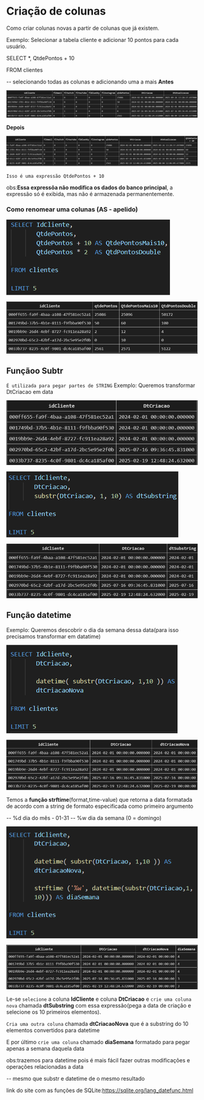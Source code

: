 # Criação de colunas

Como criar colunas novas a partir de colunas que já existem.

Exemplo: Selecionar a tabela cliente e adicionar 10 pontos para cada usuário.

SELECT *, 
      QtdePontos + 10

FROM clientes

-- selecionando todas as colunas e adicionando uma a mais
**Antes**

![alt text](image-13.png)

**Depois**

![Depois](image-12.png)

`Isso é uma expressão QtdePontos + 10`

obs:**Essa expressõa não modifica os dados do banco principal**, a expressão só é exibida, mas não é armazenada permanentemente.

### Como renomear uma colunas (AS - apelido)

![AS-código](image-15.png)

![AS](image-14.png)

## Funçãoo Subtr
`É utilizada para pegar partes de STRING`
Exemplo: Queremos transformar DtCriacao em data

![tabela](image-16.png)

![código](image-18.png)

![subtr](image-17.png)



## Função datetime
Exemplo: Queremos descobrir o dia da semana dessa data(para isso precisamos transformar em datatime)

![datetime](image-19.png)

![tabela](image-20.png)

Temos a **função strftime**(format,time-value) que retorna a data formatada de acordo com a string de formato especificada como primeiro argumento

-- %d dia do mês - 01-31
-- %w dia da semana (0 = domingo)

![Exemplo](image-11.png)

![strftime](image-21.png)

Le-se `selecione` a coluna **IdCliente** e coluna **DtCriacao** e `crie uma coluna nova` chamada **dtSubstring** com essa expressão(pega a data de criação e selecione os 10 primeiros elementos). 

`Cria uma outra coluna` chamada **dtCriacaoNova** que é a substring do 10 elementos convertidos para datetime

 E por último `crie uma coluna` chamado **diaSemana** formatado para pegar apenas a semana daquela data

obs:trazemos para datetime pois é mais fácil fazer outras modificações e operações relacionadas a data

--  mesmo que substr e datetime de o mesmo resultado

link do site com as funções de SQLite:https://sqlite.org/lang_datefunc.html